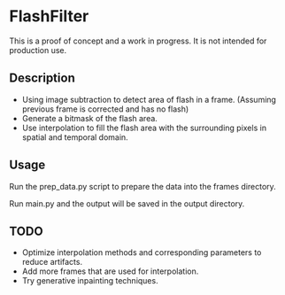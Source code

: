 # FlashFilter

This is a proof of concept and a work in progress. It is not intended for production use.

## Description
- Using image subtraction to detect area of flash in a frame. (Assuming previous frame is corrected and has no flash)
- Generate a bitmask of the flash area.
- Use interpolation to fill the flash area with the surrounding pixels in spatial and temporal domain.

## Usage
Run the prep_data.py script to prepare the data into the frames directory.

Run main.py and the output will be saved in the output directory.

## TODO
- Optimize interpolation methods and corresponding parameters to reduce artifacts.
- Add more frames that are used for interpolation.
- Try generative inpainting techniques.


